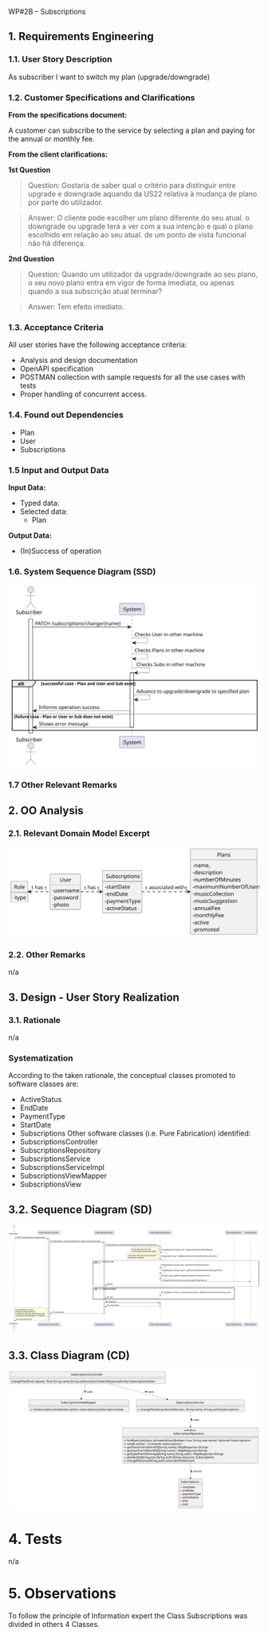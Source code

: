 WP#2B – Subscriptions

## 1. Requirements Engineering

### 1.1. User Story Description

As subscriber I want to switch my plan (upgrade/downgrade)

### 1.2. Customer Specifications and Clarifications 

**From the specifications document:**

A customer can subscribe to the service by selecting a plan and paying for the annual or monthly fee.

**From the client clarifications:**

**1st Question**

>Question: Gostaria de saber qual o critério para distinguir entre upgrade e downgrade aquando da US22 relativa à mudança de plano por parte do utilizador.


> Answer: O cliente pode escolher um plano diferente do seu atual. o downgrade ou upgrade terá a ver com a sua intenção e qual o plano escolhido em relação ao seu atual. de um ponto de vista funcional não há diferença.


**2nd Question**

>Question: Quando um utilizador da upgrade/downgrade ao seu plano, o seu novo plano entra em vigor de forma imediata, ou apenas quando a sua subscrição atual terminar?


> Answer: Tem efeito imediato.


### 1.3. Acceptance Criteria

All user stories have the following acceptance criteria:
* Analysis and design documentation
* OpenAPI specification
* POSTMAN collection with sample requests for all the use cases with tests
* Proper handling of concurrent access.

### 1.4. Found out Dependencies

* Plan
* User
* Subscriptions



### 1.5 Input and Output Data

**Input Data:**

* Typed data:
* Selected data:
  * Plan
  
**Output Data:**

* (In)Success of operation

### 1.6. System Sequence Diagram (SSD)


![UC22-SSD](UC22-SSD.svg)


### 1.7 Other Relevant Remarks


## 2. OO Analysis

### 2.1. Relevant Domain Model Excerpt 

![UC22-MD](UC22-MD.svg)

### 2.2. Other Remarks

n/a

## 3. Design - User Story Realization 

### 3.1. Rationale
n/a
### Systematization ##

According to the taken rationale, the conceptual classes promoted to software classes are:
* ActiveStatus
* EndDate
* PaymentType
* StartDate
* Subscriptions
Other software classes (i.e. Pure Fabrication) identified: 
* SubscriptionsController
* SubscriptionsRepository
* SubscriptionsService
* SubscriptionsServiceImpl
* SubscriptionsViewMapper
* SubscriptionsView

## 3.2. Sequence Diagram (SD)

![UC22-SD.svg](UC22-SD.svg)



## 3.3. Class Diagram (CD)

![UC22-CD](UC22-CD.svg)


# 4. Tests

n/a


# 5. Observations

To follow the principle of Information expert the Class Subscriptions was divided in others 4 Classes. 





